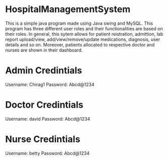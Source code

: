 # HospitalManagementSystem
This is a simple java program made using Java swing and MySQL. This program has three different user roles and their functionalities are based on their roles. In general, this sytem allows for patient reistration, admittion, lab report upload/view, add/view/remove/update medications, diagnosis, user details and so on. Moreover, patients allocated to respective doctor and  nurses are shown in their dashboard.

# Admin Credintials
Username: Chirag1
Password: Abcd@1234

# Doctor Credintials
Username: david
Password: Abcd@1234

# Nurse Credintials
Username: betty
Password: Abcd@1234
